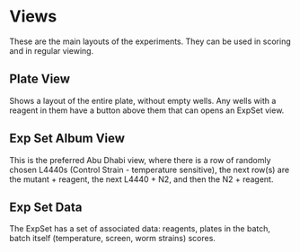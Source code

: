 # Views

These are the main layouts of the experiments. They can be used in scoring and in regular viewing.

## Plate View

Shows a layout of the entire plate, without empty wells. Any wells with a reagent in them have a button above them that can opens an ExpSet view.

## Exp Set Album View

This is the preferred Abu Dhabi view, where there is a row of randomly chosen L4440s (Control Strain - temperature sensitive), the next row(s) are the mutant + reagent, the next L4440 + N2, and then the N2 + reagent.

## Exp Set Data

The ExpSet has a set of associated data: reagents, plates in the batch, batch itself (temperature, screen, worm strains) scores.

